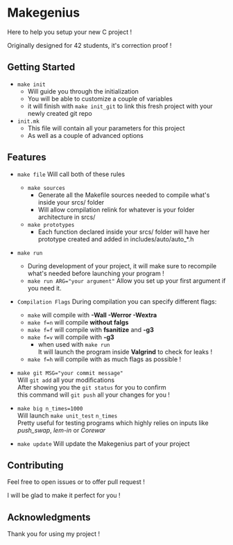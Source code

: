 # Makegenius

Here to help you setup your new C project !

Originally designed for 42 students, it's correction proof !


## Getting Started

* ```make init```
  * Will guide you through the initialization
  * You will be able to customize a couple of variables
  * it will finish with ```make init_git``` to link this fresh project with your newly created git repo
* ```init.mk```
  * This file will contain all your parameters for this project
  * As well as a couple of advanced options

## Features


* ```make file```  Will call both of these rules
  * ```make sources```
    * Generate all the Makefile sources needed to compile what's inside your srcs/ folder
    * Will allow compilation relink for whatever is your folder architecture  in srcs/
  * ```make prototypes```
    * Each function declared inside your srcs/ folder will have her prototype created and added in includes/auto/auto_*.h

* ```make run```
  * During development of your project, it will make sure to recompile what's
 needed before launching your program !
  * ```make run ARG="your argument"``` Allow you set up your first argument if you need it.

* ```Compilation Flags```
 During compilation you can specify different flags:
  * ```make``` will compile with **-Wall -Werror -Wextra**
  * ```make f=n``` will compile **without falgs**
  * ```make f=f``` will compile with **fsanitize** and **-g3**
  * ```make f=v``` will compile with **-g3**
    * when used with ```make run```  
    It will launch the program inside **Valgrind** to check for leaks !
  * ```make f=h``` will compile with as much flags as possible !

* ```make git MSG="your commit message"```  
 Will ```git add``` all your modifications  
 After showing you the ```git status``` for you to confirm  
 this command will ```git push``` all your changes for you !

* ```make big n_times=1000```  
 Will launch ```make unit_test``` ```n_times```  
 Pretty useful for testing programs which highly relies on inputs like _push_swap_, _lem-in_ or _Corewar_
* ```make update```
 Will update the Makegenius part of your project


## Contributing

Feel free to open issues or to offer pull request !

I will be glad to make it perfect for you !

## Acknowledgments

Thank you for using my project !
